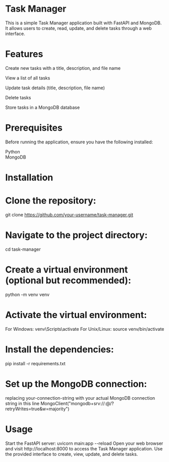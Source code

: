 # Task Manager

This is a simple Task Manager application built with FastAPI and MongoDB. It allows users to create, read, update, and delete tasks through a web interface.

# Features

Create new tasks with a title, description, and file name
<br>

View a list of all tasks
<br>

Update task details (title, description, file name)
<br>

Delete tasks
<br>

Store tasks in a MongoDB database

# Prerequisites

Before running the application, ensure you have the following installed:

Python
<br>
MongoDB

# Installation

# Clone the repository:
git clone https://github.com/your-username/task-manager.git
# Navigate to the project directory:
cd task-manager
# Create a virtual environment (optional but recommended):
python -m venv venv
# Activate the virtual environment:
For Windows:
venv\Scripts\activate
For Unix/Linux:
source venv/bin/activate
# Install the dependencies:
pip install -r requirements.txt
# Set up the MongoDB connection:
replacing your-connection-string with your actual MongoDB connection string in this line MongoClient("mongodb+srv://<username>:<password>@<cluster-url>/<database>?retryWrites=true&w=majority")
# Usage

Start the FastAPI server:
uvicorn main:app --reload
Open your web browser and visit http://localhost:8000 to access the Task Manager application.
Use the provided interface to create, view, update, and delete tasks.

